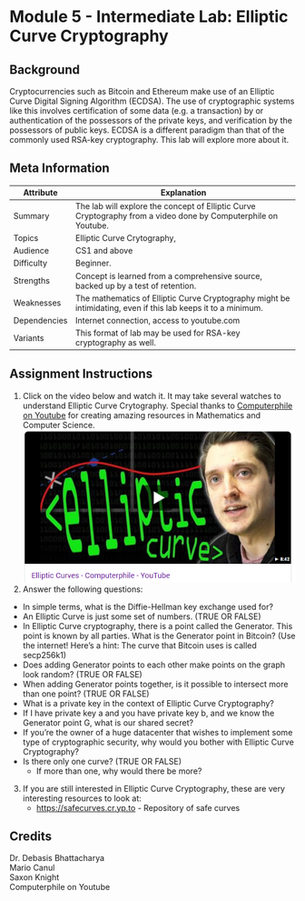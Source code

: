 # Module 5 - Intermediate Lab: Elliptic Curve Cryptography 

## Background
Cryptocurrencies such as Bitcoin and Ethereum make use of an Elliptic Curve Digital Signing Algorithm (ECDSA). The use of cryptographic systems like this involves certification of some data (e.g. a transaction) by or authentication of the possessors of the private keys, and verification by the possessors of public keys. ECDSA is a different paradigm than that of the commonly used RSA-key cryptography. This lab will explore more about it. 

## Meta Information
| Attribute | Explanation |
| - | - |
| Summary | The lab will explore the concept of Elliptic Curve Cryptography from a video done by Computerphile on Youtube. |
| Topics | Elliptic Curve Crytography,  |
| Audience | CS1 and above |
| Difficulty | Beginner. |
| Strengths | Concept is learned from a comprehensive source, backed up by a test of retention. |
| Weaknesses | The mathematics of Elliptic Curve Cryptography might be intimidating, even if this lab keeps it to a minimum. |
| Dependencies | Internet connection, access to youtube.com |
| Variants | This format of lab may be used for RSA-key cryptography as well. |

## Assignment Instructions
1. Click on the video below and watch it. It may take several watches to understand Elliptic Curve Crytography. Special thanks to [Computerphile on Youtube](https://www.youtube.com/channel/UC9-y-6csu5WGm29I7JiwpnA) for creating amazing resources in Mathematics and Computer Science.
[![Computerphile on Youtube](video.PNG)](https://www.youtube.com/watch?v=NF1pwjL9-DE)
2. Answer the following questions:
* In simple terms, what is the Diffie-Hellman key exchange used for?
* An Elliptic Curve is just some set of numbers. (TRUE OR FALSE)
* In Elliptic Curve cryptography, there is a point called the Generator. This point is known by all parties. What is the Generator point in Bitcoin? (Use the internet! Here’s a hint: The curve that Bitcoin uses is called secp256k1)
* Does adding Generator points to each other make points on the graph look random? (TRUE OR FALSE)
* When adding Generator points together, is it possible to intersect more than one point? (TRUE OR FALSE)
* What is a private key in the context of Elliptic Curve Cryptography?
* If I have private key a and you have private key b, and we know the Generator point G, what is our shared secret?
* If you’re the owner of a huge datacenter that wishes to implement some type of cryptographic security, why would you bother with Elliptic Curve Cryptography?
* Is there only one curve? (TRUE OR FALSE)
    * If more than one, why would there be more?

3. If you are still interested in Elliptic Curve Cryptography, these are very interesting resources to look at:
    * https://safecurves.cr.yp.to - Repository of safe curves
## Credits
Dr. Debasis Bhattacharya  
Mario Canul  
Saxon Knight  
Computerphile on Youtube
